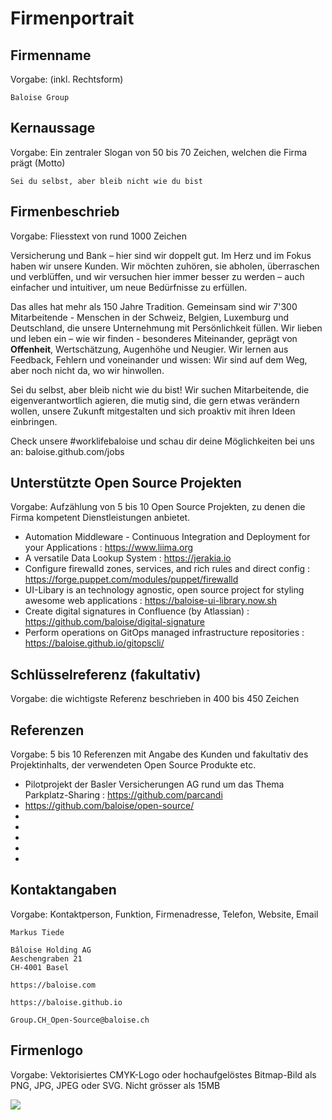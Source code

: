 # Firmenportrait

## Firmenname
Vorgabe: (inkl. Rechtsform)

```Baloise Group```

## Kernaussage
Vorgabe: Ein zentraler Slogan von 50 bis 70 Zeichen, welchen die Firma prägt (Motto)

``` Sei du selbst, aber bleib nicht wie du bist ```

## Firmenbeschrieb
Vorgabe: Fliesstext von rund 1000 Zeichen

Versicherung und Bank – hier sind wir doppelt gut. Im Herz und im Fokus haben wir unsere Kunden. Wir möchten zuhören, sie abholen, überraschen und verblüffen, und wir versuchen hier immer besser zu werden – auch einfacher und intuitiver, um neue Bedürfnisse zu erfüllen.

Das alles hat mehr als 150 Jahre Tradition. Gemeinsam sind wir 7'300 Mitarbeitende - Menschen in der Schweiz, Belgien, Luxemburg und Deutschland, die unsere Unternehmung mit Persönlichkeit füllen. Wir lieben und leben ein – wie wir finden - besonderes Miteinander, geprägt von **Offenheit**, Wertschätzung, Augenhöhe und Neugier. Wir lernen aus Feedback, Fehlern und voneinander und wissen: Wir sind auf dem Weg, aber noch nicht da, wo wir hinwollen.

Sei du selbst, aber bleib nicht wie du bist! Wir suchen Mitarbeitende, die eigenverantwortlich agieren, die mutig sind, die gern etwas verändern wollen, unsere Zukunft mitgestalten und sich proaktiv mit ihren Ideen einbringen.

Check unsere #worklifebaloise und schau dir deine Möglichkeiten bei uns an: baloise.github.com/jobs

## Unterstützte Open Source Projekten
Vorgabe: Aufzählung von 5 bis 10 Open Source Projekten, zu denen die Firma kompetent Dienstleistungen anbietet.

 - Automation Middleware - Continuous Integration and Deployment for your Applications : https://www.liima.org
 - A versatile Data Lookup System : https://jerakia.io
 - Configure firewalld zones, services, and rich rules and direct config : https://forge.puppet.com/modules/puppet/firewalld
 - UI-Libary is an technology agnostic, open source project for styling awesome web applications : https://baloise-ui-library.now.sh
 - Create digital signatures in Confluence (by Atlassian) : https://github.com/baloise/digital-signature
 - Perform operations on GitOps managed infrastructure repositories : https://baloise.github.io/gitopscli/

## Schlüsselreferenz (fakultativ)
Vorgabe: die wichtigste Referenz beschrieben in 400 bis 450 Zeichen

## Referenzen
Vorgabe: 5 bis 10 Referenzen mit Angabe des Kunden und fakultativ des Projektinhalts, der verwendeten Open Source Produkte etc.

 - Pilotprojekt der Basler Versicherungen AG rund um das Thema Parkplatz-Sharing : https://github.com/parcandi
 - https://github.com/baloise/open-source/
 - 
 - 
 - 
 - 
 - 

## Kontaktangaben
Vorgabe: Kontaktperson, Funktion, Firmenadresse, Telefon, Website, Email

```
Markus Tiede

Bâloise Holding AG
Aeschengraben 21
CH-4001 Basel

https://baloise.com

https://baloise.github.io

Group.CH_Open-Source@baloise.ch
```

## Firmenlogo
Vorgabe: Vektorisiertes CMYK-Logo oder hochaufgelöstes Bitmap-Bild als PNG, JPG, JPEG oder SVG. Nicht grösser als 15MB

![](https://rawgit.com/baloise/baloise-bootstrap/gh-pages/assets/img/baloise-group-logo-blue.svg)
